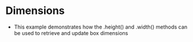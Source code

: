 # Dimensions
- This example demonstrates how the .height() and .width() methods can be used to retrieve and update box dimensions
